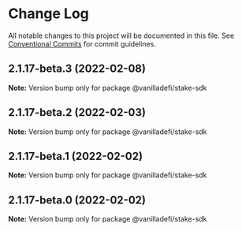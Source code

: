 # Change Log

All notable changes to this project will be documented in this file.
See [Conventional Commits](https://conventionalcommits.org) for commit guidelines.

## 2.1.17-beta.3 (2022-02-08)

**Note:** Version bump only for package @vanilladefi/stake-sdk





## 2.1.17-beta.2 (2022-02-03)

**Note:** Version bump only for package @vanilladefi/stake-sdk





## 2.1.17-beta.1 (2022-02-02)

**Note:** Version bump only for package @vanilladefi/stake-sdk





## 2.1.17-beta.0 (2022-02-02)

**Note:** Version bump only for package @vanilladefi/stake-sdk
